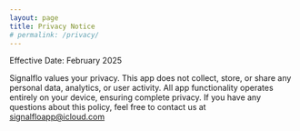 ```yaml
---
layout: page
title: Privacy Notice
# permalink: /privacy/
---
```


Effective Date: February 2025

Signalflo values your privacy. This app does not collect, store, or share any personal data, analytics, or user activity. All app functionality operates entirely on your device, ensuring complete privacy.
If you have any questions about this policy, feel free to contact us at signalfloapp@icloud.com

